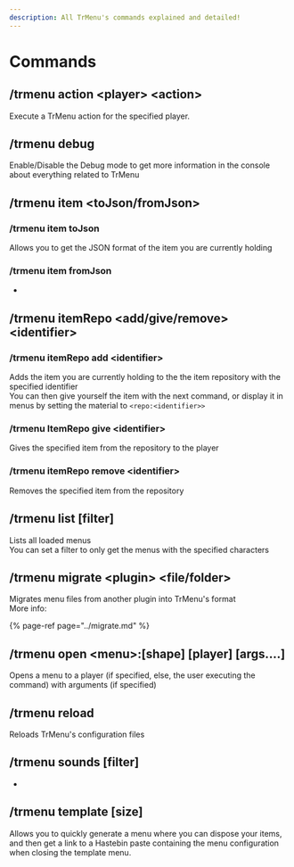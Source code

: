 ```yaml
---
description: All TrMenu's commands explained and detailed!
---
```


# Commands

## /trmenu action &lt;player&gt; &lt;action&gt;

Execute a TrMenu action for the specified player.

## /trmenu debug

Enable/Disable the Debug mode to get more information in the console about everything related to TrMenu

## /trmenu item &lt;toJson/fromJson&gt;

### /trmenu item toJson

Allows you to get the JSON format of the item you are currently holding

### /trmenu item fromJson

-

## /trmenu itemRepo &lt;add/give/remove&gt; &lt;identifier&gt;

### /trmenu itemRepo add &lt;identifier&gt;

Adds the item you are currently holding to the the item repository with the specified identifier  
You can then give yourself the item with the next command, or display it in menus by setting the material to `<repo:<identifier>>`

### /trmenu ItemRepo give &lt;identifier&gt;

Gives the specified item from the repository to the player

### /trmenu itemRepo remove &lt;identifier&gt;

Removes the specified item from the repository

## /trmenu list \[filter\]

Lists all loaded menus  
You can set a filter to only get the menus with the specified characters

## /trmenu migrate &lt;plugin&gt; &lt;file/folder&gt;

Migrates menu files from another plugin into TrMenu's format  
More info:

{% page-ref page="../migrate.md" %}

## /trmenu open &lt;menu&gt;:\[shape\] \[player\] \[args....\]

Opens a menu to a player \(if specified, else, the user executing the command\) with arguments \(if specified\)

## /trmenu reload

Reloads TrMenu's configuration files

## /trmenu sounds \[filter\]

-

## /trmenu template \[size\]

Allows you to quickly generate a menu where you can dispose your items, and then get a link to a Hastebin paste containing the menu configuration when closing the template menu.

